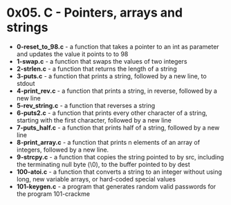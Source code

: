 <h1>0x05. C - Pointers, arrays and strings</h1>
<ul>
<li><b>0-reset_to_98.c</b> - a function that takes a pointer to an int as parameter and updates the value it points to to 98</li>
<li><b>1-swap.c</b> - a function that swaps the values of two integers</li>
<li><b>2-strlen.c</b> - a function that returns the length of a string</li>
<li><b>3-puts.c</b> - a function that prints a string, followed by a new line, to stdout</li>
<li><b>4-print_rev.c</b> - a function that prints a string, in reverse, followed by a new line</li>
<li><b>5-rev_string.c</b> - a function that reverses a string</li>
<li><b>6-puts2.c</b> - a function that prints every other character of a string, starting with the first character, followed by a new line</li>
<li><b>7-puts_half.c</b> - a function that prints half of a string, followed by a new line</li>
<li><b>8-print_array.c</b> - a function that prints n elements of an array of integers, followed by a new line.</li>
<li><b>9-strcpy.c</b> - a function that copies the string pointed to by src, including the terminating null byte (\0), to the buffer pointed to by dest</li>
<li><b>100-atoi.c</b> - a function that converts a string to an integer without using long, new variable arrays, or hard-coded special values</li>
<li><b>101-keygen.c</b> - a program that generates random valid passwords for the program 101-crackme</li>
</ul>
